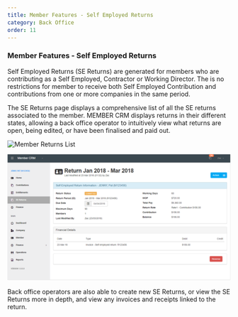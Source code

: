 ```yaml
---
title: Member Features - Self Employed Returns
category: Back Office
order: 11
---
```


### Member Features - Self Employed Returns

Self Employed Returns (SE Returns) are generated for members who are contributing as a Self Employed, Contractor or Working Director. The is no restrictions for member to receive both Self Employed Contribution and contributions from one or more companies in the same period.  

The SE Returns page displays a comprehensive list of all the SE returns associated to the member. MEMBER CRM displays returns in their different states, allowing a back office operator to intuitively view what returns are open, being edited, or have been finalised and paid out.

![Member Returns List](https://github.com/zacbaron/member_overview/raw/master/images/Back_Office/memberreturnslist.png "Member Returns List")

![Member Return View](https://github.com/zacbaron/member_overview/raw/master/images/Back_Office/memberreturnview.png "Member Return View")

Back office operators are also able to create new SE Returns, or view the SE Returns more in depth, and view any invoices and receipts linked to the return.
